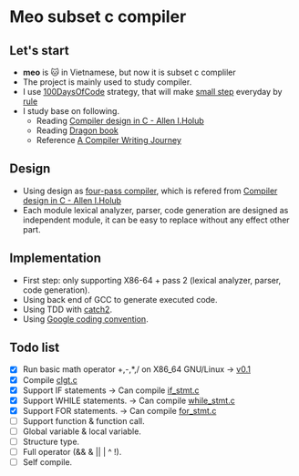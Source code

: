 # Meo subset c compiler

## Let's start
- **meo** is :cat: in Vietnamese, but now  it is subset c compliler
- The project is mainly used to study compiler.
- I use [100DaysOfCode](https://github.com/kallaway/100-days-of-code) strategy, that will make [small step](100days.md) everyday by [rule](https://github.com/kallaway/100-days-of-code/blob/master/rules.md)
- I study base on following.
  - Reading [Compiler design in C - Allen I.Holub](https://holub.com/goodies/compiler/compilerDesignInC.pdf)
  - Reading [Dragon book](https://www.amazon.com/Compilers-Principles-Techniques-Tools-2nd/dp/0321486811)
  - Reference [A Compiler Writing Journey](https://github.com/DoctorWkt/acwj)

## Design
- Using design as [four-pass compiler](system_struct.png), which is refered from [Compiler design in C - Allen I.Holub](https://holub.com/goodies/compiler/compilerDesignInC.pdf)
- Each module lexical analyzer, parser, code generation are designed as independent module, it can be easy to replace without any effect other part.

## Implementation
- First step: only supporting X86-64 + pass 2 (lexical analyzer, parser, code generation).
- Using back end of GCC to generate executed code.
- Using TDD with [catch2](https://github.com/catchorg/Catch2).
- Using [Google coding convention](https://google.github.io/styleguide/cppguide.html).

## Todo list
- [x] Run basic math operator +,-,*,/ on X86_64 GNU/Linux -> [v0.1](https://github.com/truongpt/meo/releases/tag/v0.1)
- [x] Compile [clgt.c](sample/clgt.c)
- [x] Support IF statements -> Can compile [if_stmt.c](sample/if_stmt.c)
- [x] Support WHILE statements. -> Can compile [while_stmt.c](sample/while_stmt.c)
- [x] Support FOR statements. -> Can compile [for_stmt.c](sample/for_stmt.c)
- [ ] Support function & function call.
- [ ] Global variable & local variable.
- [ ] Structure type.
- [ ] Full operator (&& & || | ^ !).
- [ ] Self compile.
